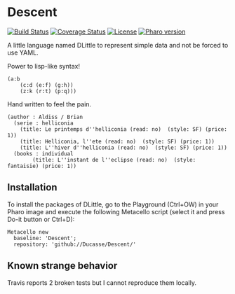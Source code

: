 # Descent

[![Build Status](https://travis-ci.org/Ducasse/Descent.svg?branch=master)](https://travis-ci.org/Ducasse/Descent)
[![Coverage Status](https://coveralls.io/repos/github/Ducasse/Descent/badge.svg?branch=master)](https://coveralls.io/github/Ducasse/Descent?branch=master)
[![License](https://img.shields.io/badge/license-MIT-blue.svg)](https://raw.githubusercontent.com/Ducasse/enlumineur/master/LICENSE)
[![Pharo version](https://img.shields.io/badge/Pharo-8.0-%23aac9ff.svg)](https://pharo.org/download)

A little language named DLittle to represent simple data and not be forced to use YAML.


Power to lisp-like syntax!

```
(a:b 
	(c:d (e:f) (g:h))
	(z:k (r:t) (p:q)))
```
Hand written to feel the pain. 

```
(author : Aldiss / Brian 
  (serie : helliconia  
  	(title: Le printemps d''helliconia (read: no)  (style: SF) (price: 1))
  	(title: Helliconia, l''ete (read: no)  (style: SF) (price: 1))
 	(title: L''hiver d''helliconia (read: no)  (style: SF) (price: 1))
  (books : individual
    	(title: L''instant de l''eclipse (read: no)  (style: fantaisie) (price: 1))
 ```     
      
## Installation

To install the packages of DLittle, go to the Playground (Ctrl+OW) in your Pharo image and execute the following Metacello script (select it and press Do-it button or Ctrl+D):

```Smalltalk
Metacello new
  baseline: 'Descent';
  repository: 'github://Ducasse/Descent/'
```

## Known strange behavior

Travis reports 2 broken tests but I cannot reproduce them locally. 
